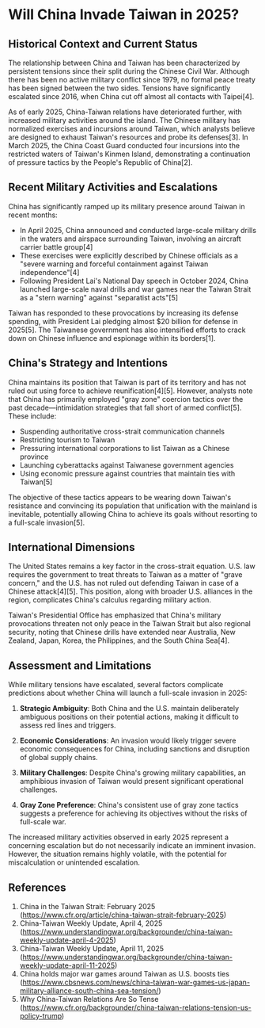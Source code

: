 # Will China Invade Taiwan in 2025?

## Historical Context and Current Status

The relationship between China and Taiwan has been characterized by persistent tensions since their split during the Chinese Civil War. Although there has been no active military conflict since 1979, no formal peace treaty has been signed between the two sides. Tensions have significantly escalated since 2016, when China cut off almost all contacts with Taipei[4].

As of early 2025, China-Taiwan relations have deteriorated further, with increased military activities around the island. The Chinese military has normalized exercises and incursions around Taiwan, which analysts believe are designed to exhaust Taiwan's resources and probe its defenses[3]. In March 2025, the China Coast Guard conducted four incursions into the restricted waters of Taiwan's Kinmen Island, demonstrating a continuation of pressure tactics by the People's Republic of China[2].

## Recent Military Activities and Escalations

China has significantly ramped up its military presence around Taiwan in recent months:

- In April 2025, China announced and conducted large-scale military drills in the waters and airspace surrounding Taiwan, involving an aircraft carrier battle group[4]
- These exercises were explicitly described by Chinese officials as a "severe warning and forceful containment against Taiwan independence"[4]
- Following President Lai's National Day speech in October 2024, China launched large-scale naval drills and war games near the Taiwan Strait as a "stern warning" against "separatist acts"[5]

Taiwan has responded to these provocations by increasing its defense spending, with President Lai pledging almost $20 billion for defense in 2025[5]. The Taiwanese government has also intensified efforts to crack down on Chinese influence and espionage within its borders[1].

## China's Strategy and Intentions

China maintains its position that Taiwan is part of its territory and has not ruled out using force to achieve reunification[4][5]. However, analysts note that China has primarily employed "gray zone" coercion tactics over the past decade—intimidation strategies that fall short of armed conflict[5]. These include:

- Suspending authoritative cross-strait communication channels
- Restricting tourism to Taiwan
- Pressuring international corporations to list Taiwan as a Chinese province
- Launching cyberattacks against Taiwanese government agencies
- Using economic pressure against countries that maintain ties with Taiwan[5]

The objective of these tactics appears to be wearing down Taiwan's resistance and convincing its population that unification with the mainland is inevitable, potentially allowing China to achieve its goals without resorting to a full-scale invasion[5].

## International Dimensions

The United States remains a key factor in the cross-strait equation. U.S. law requires the government to treat threats to Taiwan as a matter of "grave concern," and the U.S. has not ruled out defending Taiwan in case of a Chinese attack[4][5]. This position, along with broader U.S. alliances in the region, complicates China's calculus regarding military action.

Taiwan's Presidential Office has emphasized that China's military provocations threaten not only peace in the Taiwan Strait but also regional security, noting that Chinese drills have extended near Australia, New Zealand, Japan, Korea, the Philippines, and the South China Sea[4].

## Assessment and Limitations

While military tensions have escalated, several factors complicate predictions about whether China will launch a full-scale invasion in 2025:

1. **Strategic Ambiguity**: Both China and the U.S. maintain deliberately ambiguous positions on their potential actions, making it difficult to assess red lines and triggers.

2. **Economic Considerations**: An invasion would likely trigger severe economic consequences for China, including sanctions and disruption of global supply chains.

3. **Military Challenges**: Despite China's growing military capabilities, an amphibious invasion of Taiwan would present significant operational challenges.

4. **Gray Zone Preference**: China's consistent use of gray zone tactics suggests a preference for achieving its objectives without the risks of full-scale war.

The increased military activities observed in early 2025 represent a concerning escalation but do not necessarily indicate an imminent invasion. However, the situation remains highly volatile, with the potential for miscalculation or unintended escalation.

## References

1. China in the Taiwan Strait: February 2025 (https://www.cfr.org/article/china-taiwan-strait-february-2025)
2. China-Taiwan Weekly Update, April 4, 2025 (https://www.understandingwar.org/backgrounder/china-taiwan-weekly-update-april-4-2025)
3. China-Taiwan Weekly Update, April 11, 2025 (https://www.understandingwar.org/backgrounder/china-taiwan-weekly-update-april-11-2025)
4. China holds major war games around Taiwan as U.S. boosts ties (https://www.cbsnews.com/news/china-taiwan-war-games-us-japan-military-alliance-south-china-sea-tension/)
5. Why China-Taiwan Relations Are So Tense (https://www.cfr.org/backgrounder/china-taiwan-relations-tension-us-policy-trump)